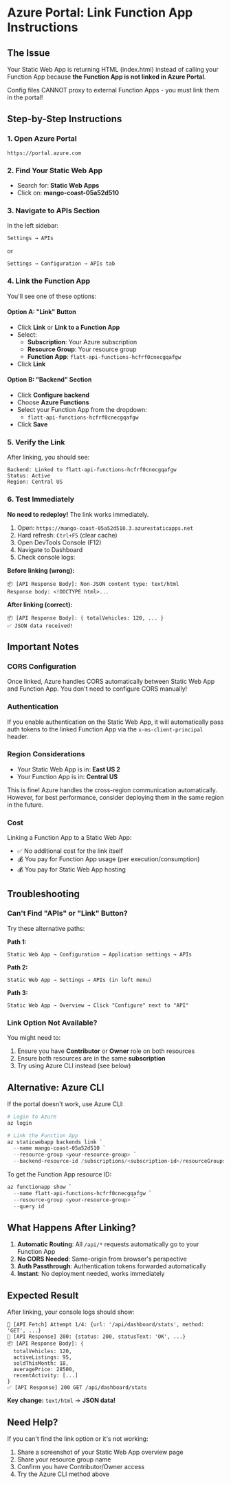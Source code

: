 # Azure Portal: Link Function App Instructions

## The Issue
Your Static Web App is returning HTML (index.html) instead of calling your Function App because **the Function App is not linked in Azure Portal**.

Config files CANNOT proxy to external Function Apps - you must link them in the portal!

## Step-by-Step Instructions

### 1. Open Azure Portal
```
https://portal.azure.com
```

### 2. Find Your Static Web App
- Search for: **Static Web Apps**
- Click on: **mango-coast-05a52d510**

### 3. Navigate to APIs Section
In the left sidebar:
```
Settings → APIs
```
or
```
Settings → Configuration → APIs tab
```

### 4. Link the Function App

You'll see one of these options:

#### Option A: "Link" Button
- Click **Link** or **Link to a Function App**
- Select:
  - **Subscription**: Your Azure subscription
  - **Resource Group**: Your resource group
  - **Function App**: `flatt-api-functions-hcfrf0cnecgqafgw`
- Click **Link**

#### Option B: "Backend" Section
- Click **Configure backend**
- Choose **Azure Functions**
- Select your Function App from the dropdown:
  - `flatt-api-functions-hcfrf0cnecgqafgw`
- Click **Save**

### 5. Verify the Link

After linking, you should see:
```
Backend: Linked to flatt-api-functions-hcfrf0cnecgqafgw
Status: Active
Region: Central US
```

### 6. Test Immediately

**No need to redeploy!** The link works immediately.

1. Open: `https://mango-coast-05a52d510.3.azurestaticapps.net`
2. Hard refresh: `Ctrl+F5` (clear cache)
3. Open DevTools Console (F12)
4. Navigate to Dashboard
5. Check console logs:

**Before linking (wrong):**
```
📦 [API Response Body]: Non-JSON content type: text/html
Response body: <!DOCTYPE html>...
```

**After linking (correct):**
```
📦 [API Response Body]: { totalVehicles: 120, ... }
✅ JSON data received!
```

## Important Notes

### CORS Configuration
Once linked, Azure handles CORS automatically between Static Web App and Function App. You don't need to configure CORS manually!

### Authentication
If you enable authentication on the Static Web App, it will automatically pass auth tokens to the linked Function App via the `x-ms-client-principal` header.

### Region Considerations
- Your Static Web App is in: **East US 2**
- Your Function App is in: **Central US**

This is fine! Azure handles the cross-region communication automatically. However, for best performance, consider deploying them in the same region in the future.

### Cost
Linking a Function App to a Static Web App:
- ✅ No additional cost for the link itself
- 💰 You pay for Function App usage (per execution/consumption)
- 💰 You pay for Static Web App hosting

## Troubleshooting

### Can't Find "APIs" or "Link" Button?

Try these alternative paths:

**Path 1:**
```
Static Web App → Configuration → Application settings → APIs
```

**Path 2:**
```
Static Web App → Settings → APIs (in left menu)
```

**Path 3:**
```
Static Web App → Overview → Click "Configure" next to "API"
```

### Link Option Not Available?

You might need to:
1. Ensure you have **Contributor** or **Owner** role on both resources
2. Ensure both resources are in the same **subscription**
3. Try using Azure CLI instead (see below)

## Alternative: Azure CLI

If the portal doesn't work, use Azure CLI:

```powershell
# Login to Azure
az login

# Link the Function App
az staticwebapp backends link `
  --name mango-coast-05a52d510 `
  --resource-group <your-resource-group> `
  --backend-resource-id /subscriptions/<subscription-id>/resourceGroups/<rg-name>/providers/Microsoft.Web/sites/flatt-api-functions-hcfrf0cnecgqafgw
```

To get the Function App resource ID:
```powershell
az functionapp show `
  --name flatt-api-functions-hcfrf0cnecgqafgw `
  --resource-group <your-resource-group> `
  --query id
```

## What Happens After Linking?

1. **Automatic Routing**: All `/api/*` requests automatically go to your Function App
2. **No CORS Needed**: Same-origin from browser's perspective
3. **Auth Passthrough**: Authentication tokens forwarded automatically
4. **Instant**: No deployment needed, works immediately

## Expected Result

After linking, your console logs should show:

```
🔄 [API Fetch] Attempt 1/4: {url: '/api/dashboard/stats', method: 'GET', ...}
📡 [API Response] 200: {status: 200, statusText: 'OK', ...}
📦 [API Response Body]: {
  totalVehicles: 120,
  activeListings: 95,
  soldThisMonth: 18,
  averagePrice: 28500,
  recentActivity: [...]
}
✅ [API Response] 200 GET /api/dashboard/stats
```

**Key change:** `text/html` → **JSON data!**

## Need Help?

If you can't find the link option or it's not working:
1. Share a screenshot of your Static Web App overview page
2. Share your resource group name
3. Confirm you have Contributor/Owner access
4. Try the Azure CLI method above
